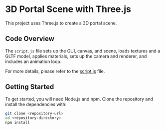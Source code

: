 # 3D Portal Scene with Three.js

This project uses Three.js to create a 3D portal scene.

## Code Overview

The `script.js` file sets up the GUI, canvas, and scene, loads textures and a GLTF model, applies materials, sets up the camera and renderer, and includes an animation loop.

For more details, please refer to the [script.js](./script.js) file.

## Getting Started

To get started, you will need Node.js and npm. Clone the repository and install the dependencies with:

```bash
git clone <repository-url>
cd <repository-directory>
npm install